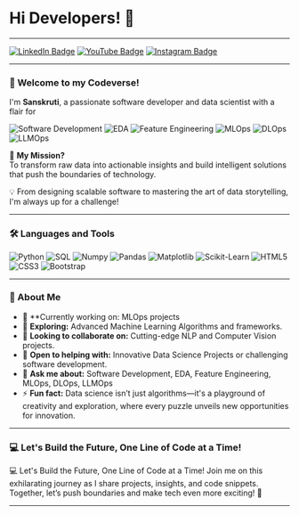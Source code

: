 # Hi Developers! 👋  

---

[![LinkedIn Badge](https://img.shields.io/badge/-LinkedIn-0a66c2?style=for-the-badge&logo=LinkedIn&logoColor=white)](https://www.linkedin.com/in/sanskruti-n-0b866733b/)    [![YouTube Badge](https://img.shields.io/badge/-YouTube-FF0000?style=for-the-badge&logo=YouTube&logoColor=white)](https://www.youtube.com/@SanskrutiN)    [![Instagram Badge](https://img.shields.io/badge/-Instagram-e1306c?style=for-the-badge&logo=Instagram&logoColor=white)](https://www.instagram.com/your_instagram_handle/)  

---

### **🚀 Welcome to my Codeverse!**  

I'm **Sanskruti**, a passionate software developer and data scientist with a flair for 
<p> <img alt="Software Development" src="https://img.shields.io/badge/Software_Development-388E3C?style=for-the-badge&logo=code&logoColor=white"/> <img alt="EDA" src="https://img.shields.io/badge/EDA-FFC107?style=for-the-badge&logo=chart-bar&logoColor=white"/> <img alt="Feature Engineering" src="https://img.shields.io/badge/Feature_Engineering-2196F3?style=for-the-badge&logo=data&logoColor=white"/> <img alt="MLOps" src="https://img.shields.io/badge/MLOps-E91E63?style=for-the-badge&logo=opsgenie&logoColor=white"/> <img alt="DLOps" src="https://img.shields.io/badge/DLOps-9C27B0?style=for-the-badge&logo=deepmind&logoColor=white"/> <img alt="LLMOps" src="https://img.shields.io/badge/LLMOps-FF5722?style=for-the-badge&logo=openai&logoColor=white"/> </p>  

🌟 **My Mission?**  
To transform raw data into actionable insights and build intelligent solutions that push the boundaries of technology.  

💡 From designing scalable software to mastering the art of data storytelling, I'm always up for a challenge!  

---

### **🛠️ Languages and Tools**  

<p>
  <img alt="Python" src="https://img.shields.io/badge/Python-3776AB?style=for-the-badge&logo=python&logoColor=white"/>
  <img alt="SQL" src="https://img.shields.io/badge/SQL-F29111?style=for-the-badge&logo=sql&logoColor=white"/>
  <img alt="Numpy" src="https://img.shields.io/badge/Numpy-013243?style=for-the-badge&logo=numpy&logoColor=white"/>
  <img alt="Pandas" src="https://img.shields.io/badge/Pandas-150458?style=for-the-badge&logo=pandas&logoColor=white"/>
  <img alt="Matplotlib" src="https://img.shields.io/badge/Matplotlib-11557C?style=for-the-badge&logo=matplotlib&logoColor=white"/>
  <img alt="Scikit-Learn" src="https://img.shields.io/badge/Scikit_Learn-F7931E?style=for-the-badge&logo=scikitlearn&logoColor=white"/>
  <img alt="HTML5" src="https://img.shields.io/badge/HTML5-E34F26?style=for-the-badge&logo=html5&logoColor=white"/>
  <img alt="CSS3" src="https://img.shields.io/badge/CSS3-264DE4?style=for-the-badge&logo=css3&logoColor=white"/>
  <img alt="Bootstrap" src="https://img.shields.io/badge/Bootstrap-563D7C?style=for-the-badge&logo=bootstrap&logoColor=white"/>
</p>  

---

### **🌟 About Me**

- 🔭 **Currently working on: MLOps projects
- 🌱 **Exploring:** Advanced Machine Learning Algorithms and frameworks.  
- 👯 **Looking to collaborate on:** Cutting-edge NLP and Computer Vision projects.  
- 🤔 **Open to helping with:** Innovative Data Science Projects or challenging software development.  
- 💬 **Ask me about:** Software Development, EDA, Feature Engineering, MLOps, DLOps, LLMOps
- ⚡ **Fun fact:** Data science isn’t just algorithms—it's a playground of creativity and exploration, where every puzzle unveils new opportunities for innovation.  

---

### **💻 Let's Build the Future, One Line of Code at a Time!**

<p>
  💻 Let's Build the Future, One Line of Code at a Time!
  Join me on this exhilarating journey as I share projects, insights, and code snippets. Together, let’s push boundaries and make tech even more exciting! 🚀
</p>

---



